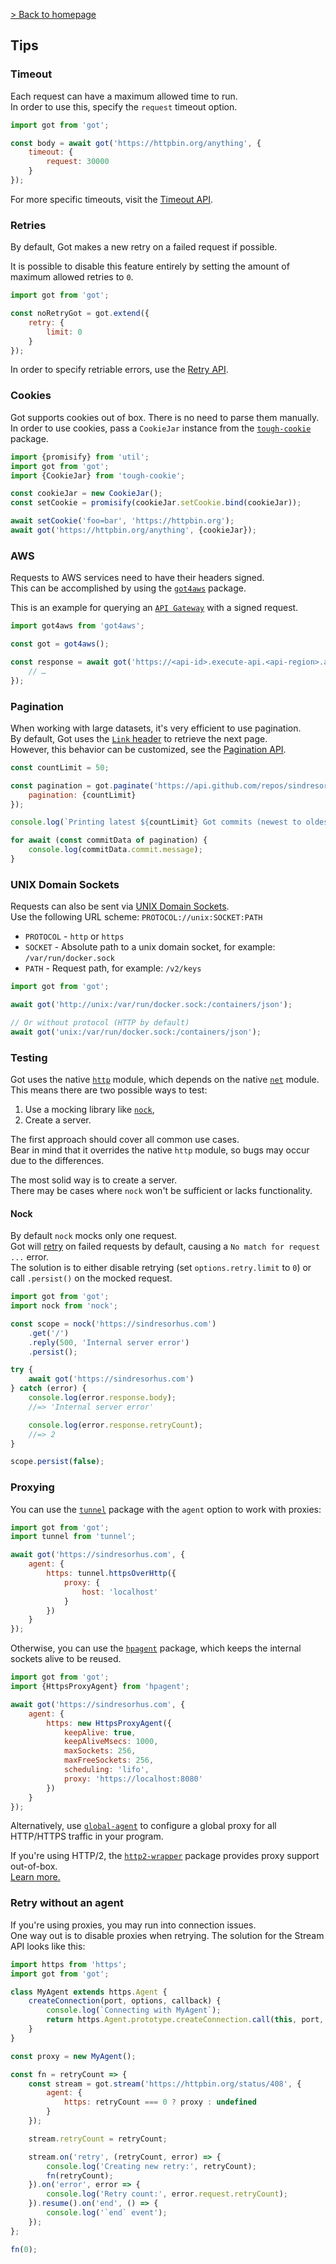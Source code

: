 [> Back to homepage](../readme.md#documentation)

## Tips

### Timeout

Each request can have a maximum allowed time to run.\
In order to use this, specify the `request` timeout option.

```js
import got from 'got';

const body = await got('https://httpbin.org/anything', {
	timeout: {
		request: 30000
	}
});
```

For more specific timeouts, visit the [Timeout API](6-timeout.md).

### Retries

By default, Got makes a new retry on a failed request if possible.

It is possible to disable this feature entirely by setting the amount of maximum allowed retries to `0`.

```js
import got from 'got';

const noRetryGot = got.extend({
	retry: {
		limit: 0
	}
});
```

In order to specify retriable errors, use the [Retry API](7-retry.md).

### Cookies

Got supports cookies out of box. There is no need to parse them manually.\
In order to use cookies, pass a `CookieJar` instance from the [`tough-cookie`](https://github.com/salesforce/tough-cookie) package.

```js
import {promisify} from 'util';
import got from 'got';
import {CookieJar} from 'tough-cookie';

const cookieJar = new CookieJar();
const setCookie = promisify(cookieJar.setCookie.bind(cookieJar));

await setCookie('foo=bar', 'https://httpbin.org');
await got('https://httpbin.org/anything', {cookieJar});
```

### AWS

Requests to AWS services need to have their headers signed.\
This can be accomplished by using the [`got4aws`](https://github.com/SamVerschueren/got4aws) package.

This is an example for querying an [`API Gateway`](https://docs.aws.amazon.com/apigateway/api-reference/signing-requests/) with a signed request.

```js
import got4aws from 'got4aws';

const got = got4aws();

const response = await got('https://<api-id>.execute-api.<api-region>.amazonaws.com/<stage>/endpoint/path', {
	// …
});
```

### Pagination

When working with large datasets, it's very efficient to use pagination.\
By default, Got uses the [`Link` header](https://developer.mozilla.org/en-US/docs/Web/HTTP/Headers/Link) to retrieve the next page.\
However, this behavior can be customized, see the [Pagination API](4-pagination.md).

```js
const countLimit = 50;

const pagination = got.paginate('https://api.github.com/repos/sindresorhus/got/commits', {
	pagination: {countLimit}
});

console.log(`Printing latest ${countLimit} Got commits (newest to oldest):`);

for await (const commitData of pagination) {
	console.log(commitData.commit.message);
}
```

<a name="unix"></a>
### UNIX Domain Sockets

Requests can also be sent via [UNIX Domain Sockets](https://serverfault.com/questions/124517/what-is-the-difference-between-unix-sockets-and-tcp-ip-sockets).\
Use the following URL scheme: `PROTOCOL://unix:SOCKET:PATH`

- `PROTOCOL` - `http` or `https`
- `SOCKET` - Absolute path to a unix domain socket, for example: `/var/run/docker.sock`
- `PATH` - Request path, for example: `/v2/keys`

```js
import got from 'got';

await got('http://unix:/var/run/docker.sock:/containers/json');

// Or without protocol (HTTP by default)
await got('unix:/var/run/docker.sock:/containers/json');
```

### Testing

Got uses the native [`http`](https://nodejs.org/api/http.html) module, which depends on the native [`net`](https://nodejs.org/api/net.html) module.\
This means there are two possible ways to test:

1. Use a mocking library like [`nock`](https://github.com/nock/nock),
2. Create a server.

The first approach should cover all common use cases.\
Bear in mind that it overrides the native `http` module, so bugs may occur due to the differences.

The most solid way is to create a server.\
There may be cases where `nock` won't be sufficient or lacks functionality.

#### Nock

By default `nock` mocks only one request.\
Got will [retry](7-retry.md) on failed requests by default, causing a `No match for request ...` error.\
The solution is to either disable retrying (set `options.retry.limit` to `0`) or call `.persist()` on the mocked request.

```js
import got from 'got';
import nock from 'nock';

const scope = nock('https://sindresorhus.com')
	.get('/')
	.reply(500, 'Internal server error')
	.persist();

try {
	await got('https://sindresorhus.com')
} catch (error) {
	console.log(error.response.body);
	//=> 'Internal server error'

	console.log(error.response.retryCount);
	//=> 2
}

scope.persist(false);
```

### Proxying

You can use the [`tunnel`](https://github.com/koichik/node-tunnel) package with the `agent` option to work with proxies:

```js
import got from 'got';
import tunnel from 'tunnel';

await got('https://sindresorhus.com', {
	agent: {
		https: tunnel.httpsOverHttp({
			proxy: {
				host: 'localhost'
			}
		})
	}
});
```

Otherwise, you can use the [`hpagent`](https://github.com/delvedor/hpagent) package, which keeps the internal sockets alive to be reused.

```js
import got from 'got';
import {HttpsProxyAgent} from 'hpagent';

await got('https://sindresorhus.com', {
	agent: {
		https: new HttpsProxyAgent({
			keepAlive: true,
			keepAliveMsecs: 1000,
			maxSockets: 256,
			maxFreeSockets: 256,
			scheduling: 'lifo',
			proxy: 'https://localhost:8080'
		})
	}
});
```

Alternatively, use [`global-agent`](https://github.com/gajus/global-agent) to configure a global proxy for all HTTP/HTTPS traffic in your program.

If you're using HTTP/2, the [`http2-wrapper`](https://github.com/szmarczak/http2-wrapper/#proxy-support) package provides proxy support out-of-box.\
[Learn more.](https://github.com/szmarczak/http2-wrapper#proxy-support)

### Retry without an agent

If you're using proxies, you may run into connection issues.\
One way out is to disable proxies when retrying. The solution for the Stream API looks like this:

```js
import https from 'https';
import got from 'got';

class MyAgent extends https.Agent {
	createConnection(port, options, callback) {
		console.log(`Connecting with MyAgent`);
		return https.Agent.prototype.createConnection.call(this, port, options, callback);
	}
}

const proxy = new MyAgent();

const fn = retryCount => {
	const stream = got.stream('https://httpbin.org/status/408', {
		agent: {
			https: retryCount === 0 ? proxy : undefined
		}
	});

	stream.retryCount = retryCount;

	stream.on('retry', (retryCount, error) => {
		console.log('Creating new retry:', retryCount);
		fn(retryCount);
	}).on('error', error => {
		console.log('Retry count:', error.request.retryCount);
	}).resume().on('end', () => {
		console.log('`end` event');
	});
};

fn(0);
```

